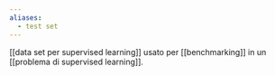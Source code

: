 ```yaml
---
aliases:
  - test set
---
```


[[data set per supervised learning]] usato per [[benchmarking]] in un [[problema di supervised learning]].
